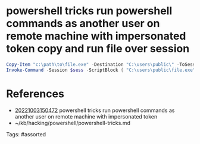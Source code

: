 # powershell tricks run powershell commands as another user on remote machine with impersonated token copy and run file over session
```powershell
Copy-Item "c:\path\to\file.exe" -Destination "C:\users\public\" -ToSession $sess
Invoke-Command -Session $sess -ScriptBlock { "C:\users\public\file.exe"  }
```

# References
- [20221003150472](/zet/20221003150472/) powershell tricks run powershell commands as another user on remote machine with impersonated token
- ~/kb/hacking/powershell/powershell-tricks.md

Tags:
    #assorted

